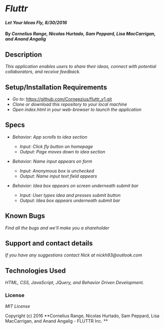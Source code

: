 # _Fluttr_

#### _Let Your Ideas Fly, 8/30/2016_

#### By _**Cornelius Range, Nicolas Hurtado, Sam Peppard, Lisa MacCarrigan, and Anand Angalig**_

## Description

_This application enables users to share their ideas, connect with potential collaborators, and receive feedback._


## Setup/Installation Requirements

* _Go to_:  https://github.com/Corneezius/fluttr_v1.git 
* _Clone or download this repository to your local machine_
* _Open index.html in your web-browser to launch the application_

## Specs

* _Behavior: App scrolls to idea section_
  * _Input: Click fly button on homepage_
  * _Output: Page moves down to idea section_

* _Behavior: Name input appears on form_
  * _Input: Anonymous box is unchecked_
  * _Output: Name input text field appears_

* _Behavior: Idea box appears on screen underneath submit bar_
  * _Input: User types idea and presses submit button_
  * _Output: Idea box appears underneath submit bar_


## Known Bugs

_Find all the bugs and we'll make you a shareholder_

## Support and contact details

_If you have any suggestions contact Nick at nickh93@outlook.com_

## Technologies Used

_HTML, CSS, JavaScript, JQuery, and Behavior Driven Development._

### License

*MIT License*

Copyright (c) 2016 **Cornelius Range, Nicolas Hurtado, Sam Peppard, Lisa MacCarrigan, and Anand Angalig - FLUTTR Inc. **
